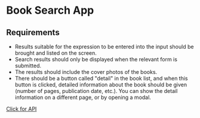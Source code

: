# Book Search App
## Requirements
- Results suitable for the expression to be entered into the input should be brought and listed on the screen.
- Search results should only be displayed when the relevant form is submitted.
- The results should include the cover photos of the books.
- There should be a button called "detail" in the book list, and when this button is clicked, detailed information about the book should be given (number of pages, publication date, etc.). You can show the detail information on a different page, or by opening a modal.  

[Click for API](https://developers.google.com/books/docs/v1/using?hl=tr)  
